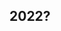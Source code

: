 ## 2022?

<!--
**imbarwinata/imbarwinata** is a ✨ _special_ ✨ repository because its `README.md` (this file) appears on your GitHub profile.

### About Us
Lorem ipsum dolor sit amet, consectetur adipiscing elit, sed do eiusmod tempor incididunt ut labore et dolore magna aliqua. Ut enim ad minim veniam, quis nostrud exercitation ullamco laboris nisi ut aliquip ex ea commodo consequat. Duis aute irure dolor in reprehenderit in voluptate velit esse cillum dolore eu fugiat nulla pariatur. Excepteur sint occaecat cupidatat non proident, sunt in culpa qui officia deserunt mollit anim id est laborum.

### Portfolio
- Porttitor lacus luctus accumsan tortor posuere ac ut.
- Nisl pretium fusce id velit ut tortor pretium.
- Amet mattis vulputate enim nulla aliquet porttitor lacus.
- Mi bibendum neque egestas congue quisque.

Here are some ideas to get you started:

- 🔭 I’m currently working on ...
- 🌱 I’m currently learning ...
- 👯 I’m looking to collaborate on ...
- 🤔 I’m looking for help with ...
- 💬 Ask me about ...
- 📫 How to reach me: ...
- 😄 Pronouns: ...
- ⚡ Fun fact: ...
-->
